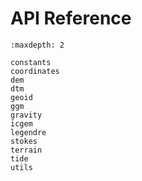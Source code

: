 # API Reference

```{toctree}
:maxdepth: 2

constants
coordinates
dem
dtm
geoid
ggm
gravity
icgem
legendre
stokes
terrain
tide
utils
```
